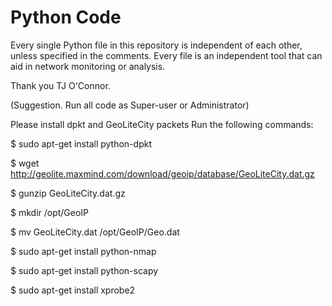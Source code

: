 # Python Code

Every single Python file in this repository is independent of each other, unless specified in the comments. 
Every file is an independent tool that can aid in network monitoring or analysis.

Thank you TJ O'Connor.
 
(Suggestion. Run all code as Super-user or Administrator)

Please install dpkt and GeoLiteCity packets
Run the following commands:

  $ sudo apt-get install python-dpkt
  
  $ wget http://geolite.maxmind.com/download/geoip/database/GeoLiteCity.dat.gz
  
  $ gunzip GeoLiteCity.dat.gz
  
  $ mkdir /opt/GeoIP
  
  $ mv GeoLiteCity.dat /opt/GeoIP/Geo.dat
  
  $ sudo apt-get install python-nmap
  
  $ sudo apt-get install python-scapy
  
  $ sudo apt-get install xprobe2
